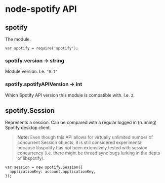 # node-spotify API

## spotify

The module.

    var spotify = require('spotify');

### spotify.version -> string

Module version. I.e. `"0.1"`

### spotify.spotifyAPIVersion -> int

Which Spotify API version this module is compatible with. I.e. `2`.

## spotify.Session

Represents a session. Can be compared with a regular logged in (running) Spotify desktop client.

> **Note:** Even though this API allows for virtually unlimited number of concurrent Session objects, it is still considered experimental because libspotify has not been extensively tested with session concurrency (i.e. there might be thread sync bugs lurking in the depts of libspotify).

    var session = new spotify.Session({
      applicationKey: account.applicationKey,
    });
    

